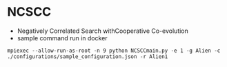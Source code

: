 # NCSCC
- Negatively Correlated Search withCooperative Co-evolution 
- sample command run in docker
```
mpiexec --allow-run-as-root -n 9 python NCSCCmain.py -e 1 -g Alien -c ./configurations/sample_configuration.json -r Alien1
```
